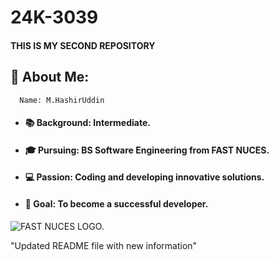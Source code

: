 # 24K-3039
#### THIS IS MY SECOND REPOSITORY


## 👋 About Me:
      Name: M.HashirUddin    
+ #### 📚 Background: Intermediate.     
+ #### 🎓 Pursuing: BS Software Engineering from FAST NUCES.
+ #### 💻 Passion: Coding and developing innovative solutions.
+ #### 🚀 Goal: To become a successful developer.

![FAST NUCES LOGO.](https://khi.nu.edu.pk/wp-content/uploads/2023/01/FAST-NU-logo.png)

"Updated README file with new information"
